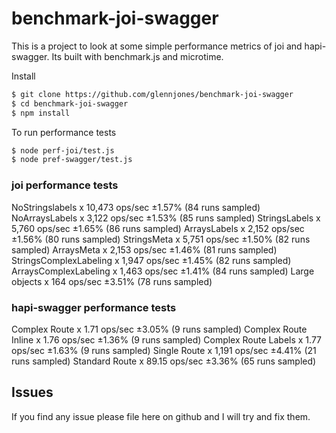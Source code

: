 # benchmark-joi-swagger

This is a project to look at some simple performance metrics of joi and hapi-swagger. Its built with benchmark.js and microtime.


Install
```bash
$ git clone https://github.com/glennjones/benchmark-joi-swagger
$ cd benchmark-joi-swagger
$ npm install
```

To run performance tests
```bash
$ node perf-joi/test.js
$ node pref-swagger/test.js
```

### joi performance tests
NoStringslabels x 10,473 ops/sec ±1.57% (84 runs sampled)
NoArraysLabels x 3,122 ops/sec ±1.53% (85 runs sampled)
StringsLabels x 5,760 ops/sec ±1.65% (86 runs sampled)
ArraysLabels x 2,152 ops/sec ±1.56% (80 runs sampled)
StringsMeta x 5,751 ops/sec ±1.50% (82 runs sampled)
ArraysMeta x 2,153 ops/sec ±1.46% (81 runs sampled)
StringsComplexLabeling x 1,947 ops/sec ±1.45% (82 runs sampled)
ArraysComplexLabeling x 1,463 ops/sec ±1.41% (84 runs sampled)
Large objects x 164 ops/sec ±3.51% (78 runs sampled)


### hapi-swagger performance tests
Complex Route x 1.71 ops/sec ±3.05% (9 runs sampled)
Complex Route Inline x 1.76 ops/sec ±1.36% (9 runs sampled)
Complex Route Labels x 1.77 ops/sec ±1.63% (9 runs sampled)
Single Route x 1,191 ops/sec ±4.41% (21 runs sampled)
Standard Route x 89.15 ops/sec ±3.36% (65 runs sampled)


## Issues
If you find any issue please file here on github and I will try and fix them.


